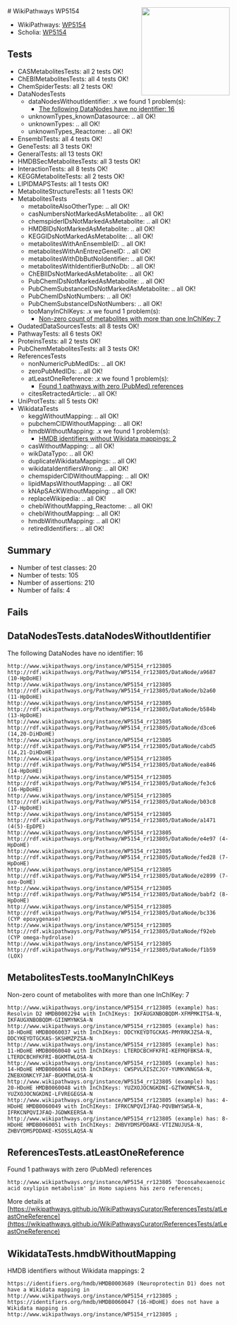 <img style="float: right; width: 200px" src="https://upload.wikimedia.org/wikipedia/commons/thumb/8/83/Wplogo_with_text_500.png/640px-Wplogo_with_text_500.png" />
# WikiPathways WP5154

* WikiPathways: [WP5154](https://new.wikipathways.org/pathways/WP5154)
* Scholia: [WP5154](https://scholia.toolforge.org/wikipathways/WP5154)
## Tests
* CASMetabolitesTests: all 2 tests OK!
* ChEBIMetabolitesTests: all 4 tests OK!
* ChemSpiderTests: all 2 tests OK!
* DataNodesTests
    * dataNodesWithoutIdentifier: .x we found 1 problem(s):
        * [The following DataNodes have no identifier: 16](#8792c496)
    * unknownTypes_knownDatasource: .. all OK!
    * unknownTypes: .. all OK!
    * unknownTypes_Reactome: .. all OK!
* EnsemblTests: all 4 tests OK!
* GeneTests: all 3 tests OK!
* GeneralTests: all 13 tests OK!
* HMDBSecMetabolitesTests: all 3 tests OK!
* InteractionTests: all 8 tests OK!
* KEGGMetaboliteTests: all 2 tests OK!
* LIPIDMAPSTests: all 1 tests OK!
* MetaboliteStructureTests: all 1 tests OK!
* MetabolitesTests
    * metaboliteAlsoOtherType: .. all OK!
    * casNumbersNotMarkedAsMetabolite: .. all OK!
    * chemspiderIDsNotMarkedAsMetabolite: .. all OK!
    * HMDBIDsNotMarkedAsMetabolite: .. all OK!
    * KEGGIDsNotMarkedAsMetabolite: .. all OK!
    * metabolitesWithAnEnsembleID: .. all OK!
    * metabolitesWithAnEntrezGeneID: .. all OK!
    * metabolitesWithDbButNoIdentifier: .. all OK!
    * metabolitesWithIdentifierButNoDb: .. all OK!
    * ChEBIIDsNotMarkedAsMetabolite: .. all OK!
    * PubChemIDsNotMarkedAsMetabolite: .. all OK!
    * PubChemSubstanceIDsNotMarkedAsMetabolite: .. all OK!
    * PubChemIDsNotNumbers: .. all OK!
    * PubChemSubstanceIDsNotNumbers: .. all OK!
    * tooManyInChIKeys: .x we found 1 problem(s):
        * [Non-zero count of metabolites with more than one InChIKey: 7](#a4e40384)
* OudatedDataSourcesTests: all 8 tests OK!
* PathwayTests: all 6 tests OK!
* ProteinsTests: all 2 tests OK!
* PubChemMetabolitesTests: all 3 tests OK!
* ReferencesTests
    * nonNumericPubMedIDs: .. all OK!
    * zeroPubMedIDs: .. all OK!
    * atLeastOneReference: .x we found 1 problem(s):
        * [Found 1 pathways with zero (PubMed) references](#d0a459f0)
    * citesRetractedArticle: .. all OK!
* UniProtTests: all 5 tests OK!
* WikidataTests
    * keggWithoutMapping: .. all OK!
    * pubchemCIDWithoutMapping: .. all OK!
    * hmdbWithoutMapping: .x we found 1 problem(s):
        * [HMDB identifiers without Wikidata mappings: 2](#8860e69c)
    * casWithoutMapping: .. all OK!
    * wikDataTypo: .. all OK!
    * duplicateWikidataMappings: .. all OK!
    * wikidataIdentifiersWrong: .. all OK!
    * chemspiderCIDWithoutMapping: .. all OK!
    * lipidMapsWithoutMapping: .. all OK!
    * kNApSAcKWithoutMapping: .. all OK!
    * replaceWikipedia: .. all OK!
    * chebiWithoutMapping_Reactome: .. all OK!
    * chebiWithoutMapping: .. all OK!
    * hmdbWithoutMapping: .. all OK!
    * retiredIdentifiers: .. all OK!


## Summary

* Number of test classes: 20
* Number of tests: 105
* Number of assertions: 210
* Number of fails: 4

## Fails

<a name="8792c496" />

## DataNodesTests.dataNodesWithoutIdentifier

The following DataNodes have no identifier: 16
```
http://www.wikipathways.org/instance/WP5154_rr123805 http://rdf.wikipathways.org/Pathway/WP5154_rr123805/DataNode/a9687 (10-HpDoHE)
http://www.wikipathways.org/instance/WP5154_rr123805 http://rdf.wikipathways.org/Pathway/WP5154_rr123805/DataNode/b2a60 (11-HpDoHE)
http://www.wikipathways.org/instance/WP5154_rr123805 http://rdf.wikipathways.org/Pathway/WP5154_rr123805/DataNode/b584b (13-HpDoHE)
http://www.wikipathways.org/instance/WP5154_rr123805 http://rdf.wikipathways.org/Pathway/WP5154_rr123805/DataNode/d3ce6 (14,20-DiHDoHE)
http://www.wikipathways.org/instance/WP5154_rr123805 http://rdf.wikipathways.org/Pathway/WP5154_rr123805/DataNode/cabd5 (14,21-DiHDoHE)
http://www.wikipathways.org/instance/WP5154_rr123805 http://rdf.wikipathways.org/Pathway/WP5154_rr123805/DataNode/ea846 (14-HpDoHE)
http://www.wikipathways.org/instance/WP5154_rr123805 http://rdf.wikipathways.org/Pathway/WP5154_rr123805/DataNode/fe3c6 (16-HpDoHE)
http://www.wikipathways.org/instance/WP5154_rr123805 http://rdf.wikipathways.org/Pathway/WP5154_rr123805/DataNode/b03c8 (17-HpDoHE)
http://www.wikipathways.org/instance/WP5154_rr123805 http://rdf.wikipathways.org/Pathway/WP5154_rr123805/DataNode/a1471 (4(5)-EpDPE)
http://www.wikipathways.org/instance/WP5154_rr123805 http://rdf.wikipathways.org/Pathway/WP5154_rr123805/DataNode/e4e97 (4-HpDoHE)
http://www.wikipathways.org/instance/WP5154_rr123805 http://rdf.wikipathways.org/Pathway/WP5154_rr123805/DataNode/fed28 (7-HpDoHE)
http://www.wikipathways.org/instance/WP5154_rr123805 http://rdf.wikipathways.org/Pathway/WP5154_rr123805/DataNode/e2899 (7-oxo-DoHE)
http://www.wikipathways.org/instance/WP5154_rr123805 http://rdf.wikipathways.org/Pathway/WP5154_rr123805/DataNode/babf2 (8-HpDoHE)
http://www.wikipathways.org/instance/WP5154_rr123805 http://rdf.wikipathways.org/Pathway/WP5154_rr123805/DataNode/bc336 (CYP epoxygenase)
http://www.wikipathways.org/instance/WP5154_rr123805 http://rdf.wikipathways.org/Pathway/WP5154_rr123805/DataNode/f92eb (CYP omega-hydrolase)
http://www.wikipathways.org/instance/WP5154_rr123805 http://rdf.wikipathways.org/Pathway/WP5154_rr123805/DataNode/f1b59 (LOX)
```

<a name="a4e40384" />

## MetabolitesTests.tooManyInChIKeys

Non-zero count of metabolites with more than one InChIKey: 7
```
http://www.wikipathways.org/instance/WP5154_rr123805 (example) has: Resolvin D2 HMDB0002294 with InChIKeys: IKFAUGXNBOBQDM-XFMPMKITSA-N, IKFAUGXNBOBQDM-GIINMYNKSA-N
http://www.wikipathways.org/instance/WP5154_rr123805 (example) has: 10-HDoHE HMDB0060037 with InChIKeys: DDCYKEYDTGCKAS-PMYRRKJZSA-N, DDCYKEYDTGCKAS-SKSHMZPZSA-N
http://www.wikipathways.org/instance/WP5154_rr123805 (example) has: 11-HDoHE HMDB0060040 with InChIKeys: LTERDCBCHFKFRI-KEFMQFBKSA-N, LTERDCBCHFKFRI-BGKMTWLOSA-N
http://www.wikipathways.org/instance/WP5154_rr123805 (example) has: 14-HDoHE HMDB0060044 with InChIKeys: CWSPVLXISZCJGY-YUMKVNNGSA-N, ZNEBXONKCYFJAF-BGKMTWLOSA-N
http://www.wikipathways.org/instance/WP5154_rr123805 (example) has: 20-HDoHE HMDB0060048 with InChIKeys: YUZXOJOCNGKDNI-GZTWONMCSA-N, YUZXOJOCNGKDNI-LFVREGEGSA-N
http://www.wikipathways.org/instance/WP5154_rr123805 (example) has: 4-HDoHE HMDB0060049 with InChIKeys: IFRKCNPQVIJFAQ-PQVBWYSWSA-N, IFRKCNPQVIJFAQ-JGDWKEERSA-N
http://www.wikipathways.org/instance/WP5154_rr123805 (example) has: 8-HDoHE HMDB0060051 with InChIKeys: ZHBVYDMSPDDAKE-VTIZNUJUSA-N, ZHBVYDMSPDDAKE-KSOSSLAQSA-N
```

<a name="d0a459f0" />

## ReferencesTests.atLeastOneReference

Found 1 pathways with zero (PubMed) references
```
http://www.wikipathways.org/instance/WP5154_rr123805 'Docosahexaenoic acid oxylipin metabolism' in Homo sapiens has zero references; 
```

More details at [https://wikipathways.github.io/WikiPathwaysCurator/ReferencesTests/atLeastOneReference](https://wikipathways.github.io/WikiPathwaysCurator/ReferencesTests/atLeastOneReference)

<a name="8860e69c" />

## WikidataTests.hmdbWithoutMapping

HMDB identifiers without Wikidata mappings: 2
```
https://identifiers.org/hmdb/HMDB0003689 (Neuroprotectin D1) does not have a Wikidata mapping in http://www.wikipathways.org/instance/WP5154_rr123805 ; 
https://identifiers.org/hmdb/HMDB0060047 (16-HDoHE) does not have a Wikidata mapping in http://www.wikipathways.org/instance/WP5154_rr123805 ; 
```

